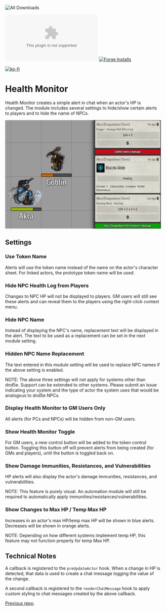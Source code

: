 ![All Downloads](https://img.shields.io/github/downloads/jessev14/health-monitor/total?style=for-the-badge)

![Latest Release Download Count](https://img.shields.io/github/downloads/jessev14/health-monitor/latest/EI.zip)
[![Forge Installs](https://img.shields.io/badge/dynamic/json?label=Forge%20Installs&query=package.installs&suffix=%25&url=https%3A%2F%2Fforge-vtt.com%2Fapi%2Fbazaar%2Fpackage%2Fhealth-monitor&colorB=4aa94a)](https://forge-vtt.com/bazaar#package=health-monitor)

[![ko-fi](https://ko-fi.com/img/githubbutton_sm.svg)](https://ko-fi.com/jessev14)

# Health Monitor
Health Monitor creates a simple alert in chat when an actor's HP is changed. The module includes several settings to hide/show certain alerts to players and to hide the name of NPCs.

<img src="/img/health-monitor2.png" height="350"/>

## Settings

### Use Token Name
Alerts will use the token name instead of the name on the actor's character sheet. For linked actors, the prototype token name will be used.

### Hide NPC Health Log from Players
Changes to NPC HP will not be displayed to players. GM users will still see these alerts and can reveal them to the players using the right-click context menu.

### Hide NPC Name
Instead of displaying the NPC's name, replacement text will be displayed in the alert. The text to be used as a replacement can be set in the next module setting.

### Hidden NPC Name Replacement
The text entered in this module setting will be used to replace NPC names if the above setting is enabled.

NOTE: The above three settings will not apply for systems other than dnd5e. Support can be extended to other systems. Please submit an issue indicating your system and the type of actor the system uses that would be analogous to dnd5e NPCs.

### Display Health Monitor to GM Users Only
All alerts (for PCs and NPCs) will be hidden from non-GM users.

### Show Health Monitor Toggle
For GM users, a new control button will be added to the token control button. Toggling this button off will prevent alerts from being created (for GMs and players), until the button is toggled back on.

### Show Damage Immunities, Resistances, and Vulnerabilities
HP alerts will also display the actor's damage immunities, resistances, and vulnerabilities.

NOTE: This feature is purely visual. An automation module will still be required to automatically apply immunities/resistances/vulnerabilities.

### Show Changes to Max HP / Temp Max HP
Increases in an actor's max HP/temp max HP will be shown in blue alerts. Decreases will be shown in orange alerts.

NOTE: Depending on how different systems implement temp HP, this feature may not function properly for temp Max HP.

## Technical Notes
A callback is registered to the `preUpdateActor` hook. When a change in HP is detected, that data is used to create a chat message logging the value of the change.

A second callback is registered to the `renderChatMessage` hook to apply custom styling to chat messages created by the above callback.

[Previous repo](https://github.com/p4535992/health-monitor).
